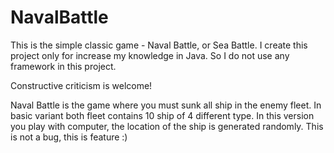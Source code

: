 # NavalBattle
This is the simple classic game - Naval Battle, or Sea Battle.
I create this project only for increase my knowledge in Java. So I do not use any framework in this project.

Constructive criticism is welcome!

Naval Battle is the game where you must sunk all ship in the enemy fleet.
In basic variant both fleet contains 10 ship of 4 different type.
In this version you play with computer, the location of the ship is generated randomly.
This is not a bug, this is feature :)    
